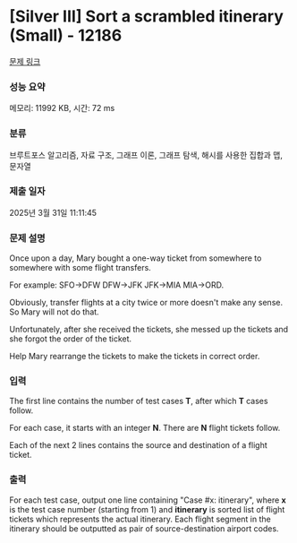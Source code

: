 # [Silver III] Sort a scrambled itinerary (Small) - 12186 

[문제 링크](https://www.acmicpc.net/problem/12186) 

### 성능 요약

메모리: 11992 KB, 시간: 72 ms

### 분류

브루트포스 알고리즘, 자료 구조, 그래프 이론, 그래프 탐색, 해시를 사용한 집합과 맵, 문자열

### 제출 일자

2025년 3월 31일 11:11:45

### 문제 설명

<p>Once upon a day, Mary bought a one-way ticket from somewhere to somewhere with some flight transfers.</p>

<p>For example: SFO->DFW DFW->JFK JFK->MIA MIA->ORD.</p>

<p>Obviously, transfer flights at a city twice or more doesn't make any sense. So Mary will not do that.</p>

<p>Unfortunately, after she received the tickets, she messed up the tickets and she forgot the order of the ticket.</p>

<p>Help Mary rearrange the tickets to make the tickets in correct order.</p>

### 입력 

 <p>The first line contains the number of test cases <b>T</b>, after which <b>T</b> cases follow.</p>

<p>For each case, it starts with an integer <b>N</b>. There are <b>N</b> flight tickets follow.</p>

<p>Each of the next 2 lines contains the source and destination of a flight ticket.</p>

### 출력 

 <p>For each test case, output one line containing "Case #x: itinerary", where <b>x</b> is the test case number (starting from 1) and <b>itinerary</b> is sorted list of flight tickets which represents the actual itinerary. Each flight segment in the itinerary should be outputted as pair of source-destination airport codes.</p>


